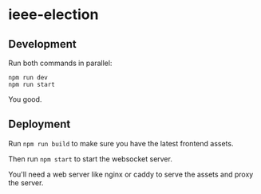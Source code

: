 # ieee-election

## Development

Run both commands in parallel:
```
npm run dev
npm run start
```

You good.

## Deployment

Run `npm run build` to make sure you have the latest frontend assets.

Then run `npm start` to start the websocket server.

You'll need a web server like nginx or caddy to serve the assets and proxy the server.

